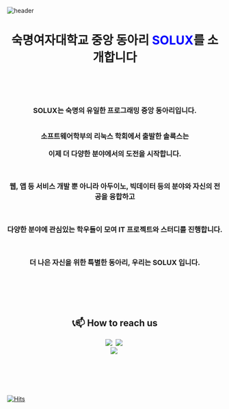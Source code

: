
![header](https://capsule-render.vercel.app/api?type=waving&height=200&text=BOAZ&color=0:b4e5f5,100:2ba8e0&fontColor=FFFFFF)


<h1 align="center">숙명여자대학교 중앙 동아리 <span style="color:blue">SOLUX</span>를 소개합니다</h1>
</br></br></br>


<h3 align="center">
  
SOLUX는 숙명의 유일한 프로그래밍 중앙 동아리입니다.

</br>
소프트웨어학부의 리눅스 학회에서 출발한 솔룩스는 

</br>

이제 더 다양한 분야에서의 도전을 시작합니다.

</br>

웹, 앱 등 서비스 개발 뿐 아니라 아두이노, 빅데이터 등의 분야와 자신의 전공을 융합하고

</br>

다양한 분야에 관심있는 학우들이 모여 IT 프로젝트와 스터디를 진행합니다.

</br>

더 나은 자신을 위한 특별한 동아리, 우리는 SOLUX 입니다.

</br>


</h3>



</br></br>




<h2 align="center"><b>📞📫 How to reach us</b></h2>

<p align="center">
<a href="mailto:sm.solux@gmail.com"> <img src="https://img.shields.io/badge/Gmail-d14836?style=flat-square&logo=Gmail&logoColor=white&link=mailto:sm.solux@gmail.com"/></a>&nbsp 
<a href="https://instagram.com/only_solux"><img src="https://img.shields.io/badge/Instagram-E4405F?style=flat-square&logo=Instagram&logoColor=white"/></a>&nbsp 
<br/>
<a href="https://solux.dev/"><img src="https://img.shields.io/badge/Tistory-0A0A0A?style=flat-square&logo=dev.to&logoColor=white"/></a>&nbsp 

<br/><br/>
 
</p>

<br/>

<p align="left">
  
[![Hits](https://hits.seeyoufarm.com/api/count/incr/badge.svg?url=https%3A%2F%2Fgithub.com%2FBOAZ-bigdata&count_bg=%2379C83D&title_bg=%23555555&icon=&icon_color=%23E7E7E7&title=hits&edge_flat=false)](https://hits.seeyoufarm.com)
  
</p>
